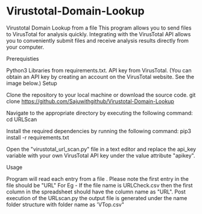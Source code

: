 # Virustotal-Domain-Lookup
Virustotal Domain Lookup from a file This program allows you to send files to VirusTotal for analysis quickly. Integrating with the VirusTotal API allows you to conveniently submit files and receive analysis results directly from your computer.

Prerequisties

Python3
Libraries from requirements.txt.
API key from VirusTotal. (You can obtain an API key by creating an account on the VirusTotal website. See the image below.)
Setup

Clone the repository to your local machine or download the source code. git clone https://github.com/Sajuwithgithub/Virustotal-Domain-Lookup

Navigate to the appropriate directory by executing the following command: cd URLScan

Install the required dependencies by running the following command: pip3 install -r requirements.txt

Open the "virustotal_url_scan.py" file in a text editor and replace the api_key variable with your own VirusTotal API key under the value attribute "apikey".

Usage

Program will read each entry from a file . Please note the first entry in the file should be "URL" For Eg - If the file name is URLCheck.csv then the first column in the spreadsheet should have the column name as "URL".
Post execution of the URLscan.py the output file is generated under the name folder structure with folder name as 'VTop.csv"
